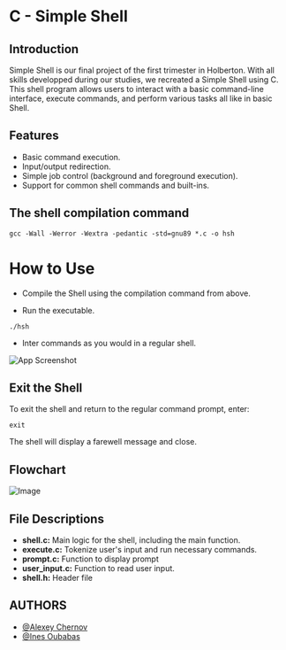 # C - Simple Shell

## Introduction

Simple Shell is our final project of the first trimester in Holberton. With all skills developped during our studies, we recreated a Simple Shell using C. This shell program allows users to interact with a basic command-line interface, execute commands, and perform various tasks all like in basic Shell.

## Features

- Basic command execution.
- Input/output redirection.
- Simple job control (background and foreground execution).
- Support for common shell commands and built-ins.

## The shell compilation command

```
gcc -Wall -Werror -Wextra -pedantic -std=gnu89 *.c -o hsh
```

# How to Use

- Compile the Shell using the compilation command from above.

- Run the executable.
```
./hsh
```
- Inter commands as you would in a regular shell.

![App Screenshot](https://cdn.discordapp.com/attachments/1183742075821379636/1185243888244498452/image.png?ex=658ee763&is=657c7263&hm=af9f5eb9f37e62cfb8e6b852c1e2e5086d6618e6f357713e55d76c7f778c3f36&)

## Exit the Shell

To exit the shell and return to the regular command prompt, enter:

```
exit
```
The shell will display a farewell message and close.

## Flowchart

![Image](https://github.com/alexeychern0v/holbertonschool-simple_shell/assets/97944947/a5c2077d-6652-406f-97d7-6da4c5ab2766)

## File Descriptions
- **shell.c:** Main logic for the shell, including the main function.
- **execute.c:** Tokenize user's input and run necessary commands.
- **prompt.c:** Function to display prompt
- **user_input.c:** Function to read user input.
- **shell.h:** Header file

## AUTHORS

- [@Alexey Chernov](https://github.com/alexeychern0v)
- [@Ines Oubabas](https://github.com/alexeychern0v)
